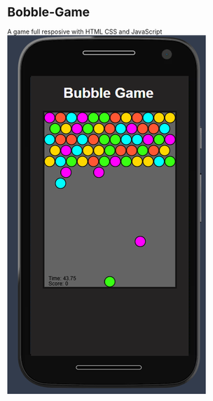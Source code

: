 # Bobble-Game
A game full resposive with HTML CSS and JavaScript
![Game](https://raw.githubusercontent.com/sergioironhacker/Bobble-Game/main/images/imgMain.png)
